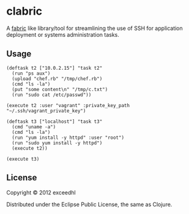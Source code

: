 # clabric

A [fabric](http://docs.fabfile.org/) like library/tool for
streamlining the use of SSH for application deployment or systems
administration tasks.

## Usage

    (deftask t2 ["10.0.2.15"] "task t2"
      (run "ps aux")
      (upload "chef.rb" "/tmp/chef.rb")
      (cmd "ls -la")
      (put "some content\n" "/tmp/c.txt")
      (run "sudo cat /etc/passwd"))

    (execute t2 :user "vagrant" :private_key_path "~/.ssh/vagrant_private_key")

    (deftask t3 ["localhost"] "task t3"
      (cmd "uname -a")
      (cmd "ls -la")
      (run "yum install -y httpd" :user "root")
      (run "sudo yum install -y httpd")
      (execute t2))

    (execute t3)


## License

Copyright © 2012 exceedhl

Distributed under the Eclipse Public License, the same as Clojure.
